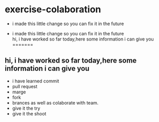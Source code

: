 # exercise-colaboration
* i made this little change so you can fix it in the future

* i made this little change so you can fix it in the future</br>
hi, i have worked so far today,here some information i can give you
=======
## hi, i have worked so far today,here some information i can give you

+ i have learned commit
+ pull request
+ marge
+ fork
+ brances as well as colaborate with team.
+ give it the try
+ give it the shoot
